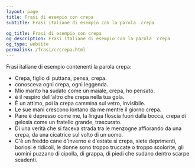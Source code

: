 ```yaml
---
layout: page
title: Frasi di esempio con crepa 
subtitle: Frasi italiane di esempio con la parola  crepa

og_title: Frasi di esempio con crepa 
og_description: Frasi italiane di esempio con la parola  crepa
og_type: website
permalink: /frasi/c/crepa.html
---
```


Frasi italiane di esempio contenenti la parola crepa:


- Crepa, figlio di puttana, pensa, crepa.
- conosceva ogni crepa, ogni leggenda.
- Mio marito ha sudato come un maiale, crepa, ho pensato.
- è il respiro dell'altro che crepa nella tua gola.
- È un attimo, poi la crepa cammina sul vetro, invisibile.
- Le sue mani crescono lontano da me mentre il giorno crepa.
- Pane è depresso come me, la lingua floscia fuori dalla bocca, crepa di gelosia come un fratello grande, trascurato.
- Di una verità che si faceva strada tra le menzogne affiorando da una crepa, da una cicatrice sul volto di un uomo.
- C'è un freddo cane d'inverno e d'estate si crepa, siete deprimenti, boriosi e ridicoli, le donne sono troppo truccate o troppo scolorite, gli uomini puzzano di cipolla, di grappa, di piedi che sudano dentro scarpe scadenti.
